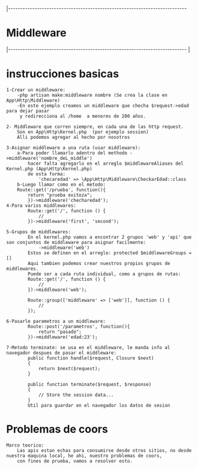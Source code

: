 
|--------------------------------------------------------------------------
# Middleware
|--------------------------------------------------------------------------
|

# instrucciones basicas
    1-Crear un middleware:
        -php artisan make:middleware nombre (Se crea la clase en App\Http\Middleware)
        -En este ejemplo creamos un middleware que checha $request->edad para dejar pasar
         y redirecciona al /home  a menores de 200 años.

    2- Middleware que corren siempre, en cada una de las http request.
        Son en App\Http\Kernel.php  (por ejemplo session)
        Alli podemos agregar al hecho por nosotros

    3-Asignar middleware a una ruta (usar middleware):
        a-Para poder llamarlo adentro del methodo ->middleware('nombre_deL_middle')
            hacer falta agregarlo en el arreglo $middlewareAliases del Kernel.php (App\Http\Kernel.php)
            de esta forma:
                'checaredad' => \App\Http\Middleware\CheckarEdad::class
        b-Luego llamar como en el metodo:
        Route::get('/prueba', function(){
            return "prueba exitoza";
            })->middleware('checharedad');
    4-Para varios middlewares:
            Route::get('/', function () {
                //
            })->middleware('first', 'second');

    5-Grupos de middlewares:
            En el kernel.php vamos a encontrar 2 grupos 'web' y 'api' que son conjuntos de middleware para asignar facilmente:
                ->middleware('web')
            Estos se definen en el arreglo: protected $middlewareGroups = []
            Aqui tambien podemos crear nuestros propios grupos de middlewares.
            Puede ser a cada ruta individual, como a grupos de rutas:
            Route::get('/', function () {
                //
            })->middleware('web');

            Route::group(['middleware' => ['web']], function () {
                //
            });

    6-Pasarle parametros a un middleware:
            Route::post('/parametros', function(){
                return "pasado";
            })->middleware('edad:23');

    7-Metodo terminate: se usa en el middleware, le manda info al navegador despues de pasar el middleware:
            public function handle($request, Closure $next)
            {
                return $next($request);
            }

            public function terminate($request, $response)
            {
                // Store the session data...
            }
            Util para guardar en el navegador los datos de sesion

# Problemas de coors
    Marco teorico:
        Las apis estan echas para consumirse desde otros sitios, no desde nuestra maquina local, he ahi, nuestro problemas de coors, 
        con fines de prueba, vamos a resolver esto.

  